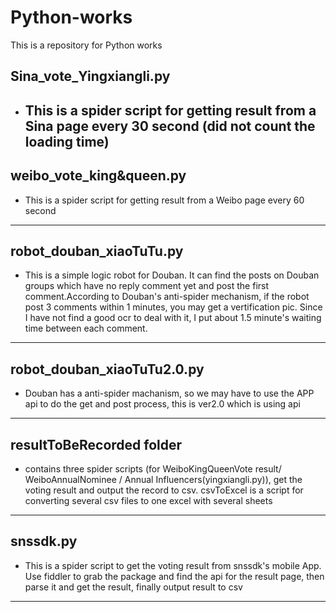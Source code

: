 # Python-works
This is a repository for Python works

## Sina_vote_Yingxiangli.py   
* This is a spider script for getting result from a Sina page every 30 second (did not count the loading time)
  ---
## weibo_vote_king&queen.py  
* This is a spider script for getting result from a Weibo page every 60 second
---
## robot_douban_xiaoTuTu.py  
  * This is a simple logic robot for Douban. 
   It can find the posts on Douban groups which have no reply comment yet and post the first comment.According to Douban's anti-spider mechanism, if the robot post 3 comments within 1 minutes, you may get a vertification pic. Since I have not find a good ocr to deal with it, I put about 1.5 minute's waiting time between each comment.
---
## robot_douban_xiaoTuTu2.0.py   
* Douban has a anti-spider machanism, so we may have to use the APP api to do the get and post process, this is ver2.0 which is using api
---
## resultToBeRecorded folder   
* contains three spider scripts (for WeiboKingQueenVote result/ WeiboAnnualNominee / Annual Influencers(yingxiangli.py)), get the voting result and output the record to csv. csvToExcel is a script for converting several csv files to one excel with several sheets
---
## snssdk.py   
  * This is a spider script to get the voting result from snssdk's mobile App. Use fiddler to grab the package and find the api for the result page, then parse it and get the result, finally output result to csv
---
